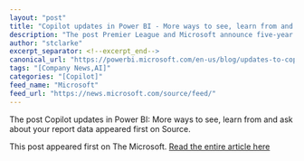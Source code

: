 ```yaml
---
layout: "post"
title: "Copilot updates in Power BI - More ways to see, learn from and ask about your report data"
description: "The post Premier League and Microsoft announce five-year strategic partnership to personalize the fa..."
author: "stclarke"
excerpt_separator: <!--excerpt_end-->
canonical_url: "https://powerbi.microsoft.com/en-us/blog/updates-to-copilot-in-power-bi-more-ways-to-see-learn-from-and-ask-about-your-report-data/"
tags: "[Company News,AI]"
categories: "[Copilot]"
feed_name: "Microsoft"
feed_url: "https://news.microsoft.com/source/feed/"
---
```


The post Copilot updates in Power BI: More ways to see, learn from and ask about your report data appeared first on Source.

This post appeared first on The Microsoft. [Read the entire article here](https://powerbi.microsoft.com/en-us/blog/updates-to-copilot-in-power-bi-more-ways-to-see-learn-from-and-ask-about-your-report-data/)
